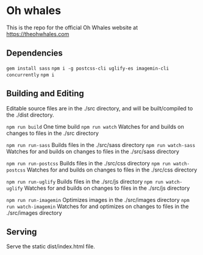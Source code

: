 # Oh whales

This is the repo for the official Oh Whales website at https://theohwhales.com

## Dependencies

`gem install sass`
`npm i -g postcss-cli uglify-es imagemin-cli concurrently`
`npm i`

## Building and Editing

Editable source files are in the ./src directory, and will be built/compiled to the ./dist directory.

`npm run build`           One time build
`npm run watch`           Watches for and builds on changes to files in the ./src directory

`npm run run-sass`        Builds files in the ./src/sass directory
`npm run watch-sass`      Watches for and builds on changes to files in the ./src/sass directory

`npm run run-postcss`     Builds files in the ./src/css directory
`npm run watch-postcss`   Watches for and builds on changes to files in the ./src/css directory

`npm run run-uglify`      Builds files in the ./src/js directory
`npm run watch-uglify`    Watches for and builds on changes to files in the ./src/js directory

`npm run run-imagemin`     Optimizes images in the ./src/images directory
`npm run watch-imagemin`   Watches for and optimizes on changes to files in the ./src/images directory

## Serving

Serve the static dist/index.html file.
